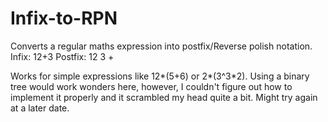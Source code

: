 # Infix-to-RPN
Converts a regular maths expression into postfix/Reverse polish notation.
Infix: 12+3
Postfix: 12 3 +

Works for simple expressions like 12*(5+6) or 2*(3^3*2).
Using a binary tree would work wonders here, however, I couldn't figure out how to implement it properly and it scrambled my head quite a bit. Might try again at a later date.
